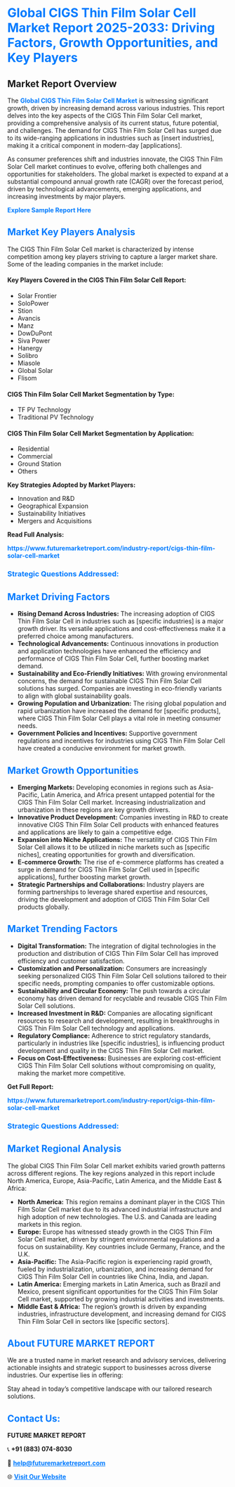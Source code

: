 <h1 style="color: #007BFF;">Global CIGS Thin Film Solar Cell Market Report 2025-2033: Driving Factors, Growth Opportunities, and Key Players</h1>

<section id="overview">
<h2>Market Report Overview</h2>
<p>The <a href="https://www.futuremarketreport.com/industry-report/cigs-thin-film-solar-cell-market" style="color: #007BFF; text-decoration: none;"><strong>Global CIGS Thin Film Solar Cell Market</strong></a> is witnessing significant growth, driven by increasing demand across various industries. This report delves into the key aspects of the CIGS Thin Film Solar Cell market, providing a comprehensive analysis of its current status, future potential, and challenges. The demand for CIGS Thin Film Solar Cell has surged due to its wide-ranging applications in industries such as [insert industries], making it a critical component in modern-day [applications].</p>
<p>As consumer preferences shift and industries innovate, the CIGS Thin Film Solar Cell market continues to evolve, offering both challenges and opportunities for stakeholders. The global market is expected to expand at a substantial compound annual growth rate (CAGR) over the forecast period, driven by technological advancements, emerging applications, and increasing investments by major players.</p>
</section>

<section id="overview">
<p><a href="https://www.futuremarketreport.com/request-sample/reportId=52188" style="color: #007BFF; text-decoration: none;"><strong>Explore Sample Report Here</strong></a></p>
</section>

<section id="key-players">
<h2 style="color: #007BFF;">Market Key Players Analysis</h2>
<p>The CIGS Thin Film Solar Cell market is characterized by intense competition among key players striving to capture a larger market share. Some of the leading companies in the market include:</p>
<h4>Key Players Covered in the CIGS Thin Film Solar Cell Report:</h4>
<ul><li>Solar Frontier</li><li>SoloPower</li><li>Stion</li><li>Avancis</li><li>Manz</li><li>DowDuPont</li><li>Siva Power</li><li>Hanergy</li><li>Solibro</li><li>Miasole</li><li>Global Solar</li><li>Flisom</li></ul>
<h4>CIGS Thin Film Solar Cell Market Segmentation by Type:</h4>
<ul><li>TF PV Technology</li><li>Traditional PV Technology</li></ul>

<h4>CIGS Thin Film Solar Cell Market Segmentation by Application:</h4>
<ul><li>Residential</li><li>Commercial</li><li>Ground Station</li><li>Others</li></ul>
<p><strong>Key Strategies Adopted by Market Players:</strong></p>
<ul>
<li>Innovation and R&D</li>
<li>Geographical Expansion</li>
<li>Sustainability Initiatives</li>
<li>Mergers and Acquisitions</li>
</ul>
</section>

<section>
<p><strong>Read Full Analysis: </strong></p><a href="https://www.futuremarketreport.com/industry-report/cigs-thin-film-solar-cell-market" style="color: #007BFF; text-decoration: none;"><strong>https://www.futuremarketreport.com/industry-report/cigs-thin-film-solar-cell-market</strong></a>
<h3 style="color: #007BFF;">Strategic Questions Addressed:</h3>
</section>

<section id="driving-factors">
<h2 style="color: #007BFF;">Market Driving Factors</h2>
<ul>
<li><strong>Rising Demand Across Industries:</strong> The increasing adoption of CIGS Thin Film Solar Cell in industries such as [specific industries] is a major growth driver. Its versatile applications and cost-effectiveness make it a preferred choice among manufacturers.</li>
<li><strong>Technological Advancements:</strong> Continuous innovations in production and application technologies have enhanced the efficiency and performance of CIGS Thin Film Solar Cell, further boosting market demand.</li>
<li><strong>Sustainability and Eco-Friendly Initiatives:</strong> With growing environmental concerns, the demand for sustainable CIGS Thin Film Solar Cell solutions has surged. Companies are investing in eco-friendly variants to align with global sustainability goals.</li>
<li><strong>Growing Population and Urbanization:</strong> The rising global population and rapid urbanization have increased the demand for [specific products], where CIGS Thin Film Solar Cell plays a vital role in meeting consumer needs.</li>
<li><strong>Government Policies and Incentives:</strong> Supportive government regulations and incentives for industries using CIGS Thin Film Solar Cell have created a conducive environment for market growth.</li>
</ul>
</section>

<section id="growth-opportunities">
<h2 style="color: #007BFF;">Market Growth Opportunities</h2>
<ul>
<li><strong>Emerging Markets:</strong> Developing economies in regions such as Asia-Pacific, Latin America, and Africa present untapped potential for the CIGS Thin Film Solar Cell market. Increasing industrialization and urbanization in these regions are key growth drivers.</li>
<li><strong>Innovative Product Development:</strong> Companies investing in R&D to create innovative CIGS Thin Film Solar Cell products with enhanced features and applications are likely to gain a competitive edge.</li>
<li><strong>Expansion into Niche Applications:</strong> The versatility of CIGS Thin Film Solar Cell allows it to be utilized in niche markets such as [specific niches], creating opportunities for growth and diversification.</li>
<li><strong>E-commerce Growth:</strong> The rise of e-commerce platforms has created a surge in demand for CIGS Thin Film Solar Cell used in [specific applications], further boosting market growth.</li>
<li><strong>Strategic Partnerships and Collaborations:</strong> Industry players are forming partnerships to leverage shared expertise and resources, driving the development and adoption of CIGS Thin Film Solar Cell products globally.</li>
</ul>
</section>

<section id="trending-factors">
<h2 style="color: #007BFF;">Market Trending Factors</h2>
<ul>
<li><strong>Digital Transformation:</strong> The integration of digital technologies in the production and distribution of CIGS Thin Film Solar Cell has improved efficiency and customer satisfaction.</li>
<li><strong>Customization and Personalization:</strong> Consumers are increasingly seeking personalized CIGS Thin Film Solar Cell solutions tailored to their specific needs, prompting companies to offer customizable options.</li>
<li><strong>Sustainability and Circular Economy:</strong> The push towards a circular economy has driven demand for recyclable and reusable CIGS Thin Film Solar Cell solutions.</li>
<li><strong>Increased Investment in R&D:</strong> Companies are allocating significant resources to research and development, resulting in breakthroughs in CIGS Thin Film Solar Cell technology and applications.</li>
<li><strong>Regulatory Compliance:</strong> Adherence to strict regulatory standards, particularly in industries like [specific industries], is influencing product development and quality in the CIGS Thin Film Solar Cell market.</li>
<li><strong>Focus on Cost-Effectiveness:</strong> Businesses are exploring cost-efficient CIGS Thin Film Solar Cell solutions without compromising on quality, making the market more competitive.</li>
</ul>
</section>

<section>
<p><strong>Get Full Report: </strong></p><a href="https://www.futuremarketreport.com/industry-report/cigs-thin-film-solar-cell-market" style="color: #007BFF; text-decoration: none;"><strong>https://www.futuremarketreport.com/industry-report/cigs-thin-film-solar-cell-market</strong></a>
<h3 style="color: #007BFF;">Strategic Questions Addressed:</h3>
</section>


<section id="regional-analysis">
<h2 style="color: #007BFF;">Market Regional Analysis</h2>
<p>The global CIGS Thin Film Solar Cell market exhibits varied growth patterns across different regions. The key regions analyzed in this report include North America, Europe, Asia-Pacific, Latin America, and the Middle East & Africa:</p>
<ul>
<li><strong>North America:</strong> This region remains a dominant player in the CIGS Thin Film Solar Cell market due to its advanced industrial infrastructure and high adoption of new technologies. The U.S. and Canada are leading markets in this region.</li>
<li><strong>Europe:</strong> Europe has witnessed steady growth in the CIGS Thin Film Solar Cell market, driven by stringent environmental regulations and a focus on sustainability. Key countries include Germany, France, and the U.K.</li>
<li><strong>Asia-Pacific:</strong> The Asia-Pacific region is experiencing rapid growth, fueled by industrialization, urbanization, and increasing demand for CIGS Thin Film Solar Cell in countries like China, India, and Japan.</li>
<li><strong>Latin America:</strong> Emerging markets in Latin America, such as Brazil and Mexico, present significant opportunities for the CIGS Thin Film Solar Cell market, supported by growing industrial activities and investments.</li>
<li><strong>Middle East & Africa:</strong> The region’s growth is driven by expanding industries, infrastructure development, and increasing demand for CIGS Thin Film Solar Cell in sectors like [specific sectors].</li>
</ul>
</section>

<footer>
<h2 style="color: #007BFF;">About FUTURE MARKET REPORT</h2>
<p>We are a trusted name in market research and advisory services, delivering actionable insights and strategic support to businesses across diverse industries. Our expertise lies in offering:</p>

<p>Stay ahead in today’s competitive landscape with our tailored research solutions.</p>

<h2 style="color: #007BFF;">Contact Us:</h2>
<p><strong>FUTURE MARKET REPORT</strong></p>
<p>📞 <strong>+91 (883) 074-8030</strong></p>
<p>📧 <strong><a href="mailto:help@futuremarketreport.com" style="color: #007BFF;">help@futuremarketreport.com</a></strong></p>
<p>🌐 <strong><a href="https://www.futuremarketreport.com/" style="color: #007BFF;">Visit Our Website</a></strong></p>
</footer>